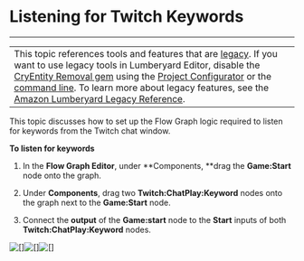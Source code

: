 # Listening for Twitch Keywords<a name="chatplay-keyword-listening"></a>


****  

|  | 
| --- |
| This topic references tools and features that are [legacy](https://docs.aws.amazon.com/lumberyard/latest/userguide/ly-glos-chap.html#legacy)\. If you want to use legacy tools in Lumberyard Editor, disable the [CryEntity Removal gem](https://docs.aws.amazon.com/lumberyard/latest/userguide/gems-system-cryentity-removal-gem.html) using the [Project Configurator](https://docs.aws.amazon.com/lumberyard/latest/userguide/configurator-intro.html) or the [command line](https://docs.aws.amazon.com/lumberyard/latest/userguide/lmbr-exe.html)\. To learn more about legacy features, see the [Amazon Lumberyard Legacy Reference](https://docs.aws.amazon.com/lumberyard/latest/legacyreference/)\. | 

This topic discusses how to set up the Flow Graph logic required to listen for keywords from the Twitch chat window\.

**To listen for keywords**

1. In the **Flow Graph Editor**, under **Components, **drag the **Game:Start** node onto the graph\.

1. Under **Components**, drag two **Twitch:ChatPlay:Keyword** nodes onto the graph next to the **Game:Start** node\.

1. Connect the **output** of the **Game:start** node to the **Start** inputs of both **Twitch:ChatPlay:Keyword** nodes\.

![\[\]](http://docs.aws.amazon.com/lumberyard/latest/userguide/)![\[\]](http://docs.aws.amazon.com/lumberyard/latest/userguide/)![\[\]](http://docs.aws.amazon.com/lumberyard/latest/userguide/)
